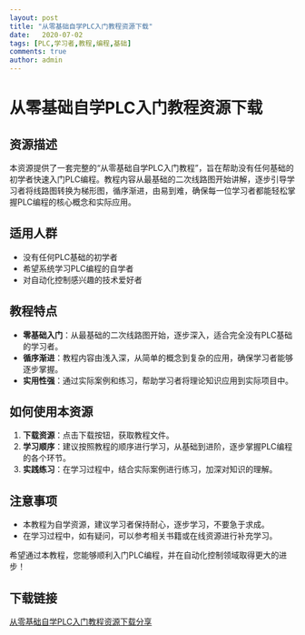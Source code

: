 ```yaml
---
layout: post
title: "从零基础自学PLC入门教程资源下载"
date:   2020-07-02
tags: [PLC,学习者,教程,编程,基础]
comments: true
author: admin
---
```

# 从零基础自学PLC入门教程资源下载

## 资源描述

本资源提供了一套完整的“从零基础自学PLC入门教程”，旨在帮助没有任何基础的初学者快速入门PLC编程。教程内容从最基础的二次线路图开始讲解，逐步引导学习者将线路图转换为梯形图，循序渐进，由易到难，确保每一位学习者都能轻松掌握PLC编程的核心概念和实际应用。

## 适用人群

- 没有任何PLC基础的初学者
- 希望系统学习PLC编程的自学者
- 对自动化控制感兴趣的技术爱好者

## 教程特点

- **零基础入门**：从最基础的二次线路图开始，逐步深入，适合完全没有PLC基础的学习者。
- **循序渐进**：教程内容由浅入深，从简单的概念到复杂的应用，确保学习者能够逐步掌握。
- **实用性强**：通过实际案例和练习，帮助学习者将理论知识应用到实际项目中。

## 如何使用本资源

1. **下载资源**：点击下载按钮，获取教程文件。
2. **学习顺序**：建议按照教程的顺序进行学习，从基础到进阶，逐步掌握PLC编程的各个环节。
3. **实践练习**：在学习过程中，结合实际案例进行练习，加深对知识的理解。

## 注意事项

- 本教程为自学资源，建议学习者保持耐心，逐步学习，不要急于求成。
- 在学习过程中，如有疑问，可以参考相关书籍或在线资源进行补充学习。

希望通过本教程，您能够顺利入门PLC编程，并在自动化控制领域取得更大的进步！

## 下载链接

[从零基础自学PLC入门教程资源下载分享](https://pan.quark.cn/s/b94e6fbf3f76)